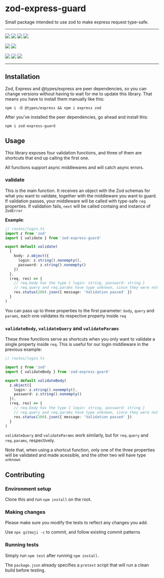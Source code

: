 # zod-express-guard

Small package intended to use zod to make express request type-safe.

---

<!-- all-shields/badges:START -->
[![](https://img.shields.io/github/workflow/status/roziscoding/zod-express-guard/Node.js%20CI?label=tests&style=flat-square)](https://github.com/roziscoding/zod-express-guard/actions?query=workflow%3A%22Node.js+CI%22) [![](https://img.shields.io/github/workflow/status/roziscoding/zod-express-guard/Node.js%20Package?label=build&style=flat-square)](https://github.com/roziscoding/zod-express-guard/actions?query=workflow%3A%22Node.js+Package%22) [![](https://img.shields.io/badge/latest-v1.0.5-CB3837.svg?style=flat-square&logo=npm)](https://www.npmjs.com/package/zod-express-guard) [![](https://img.shields.io/npm/l/zod-express-guard?style=flat-square)]() 
<!-- all-shields/badges:END -->
<!-- all-shields/engines:START -->
[![](https://img.shields.io/node/v/zod-express-guard?style=flat-square&logo=node.js&logoColor=white&color=339933)]() [![](https://img.shields.io/node/v-lts/zod-express-guard?style=flat-square&logo=node.js&logoColor=white&color=339933)]() 
<!-- all-shields/engines:END -->
<!-- all-shields/dependencies:START -->
[![](https://img.shields.io/npm/dependency-version/zod-express-guard/peer/zod?style=flat-square)]() [![](https://img.shields.io/npm/dependency-version/zod-express-guard/peer/express?style=flat-square)]() [![](https://img.shields.io/npm/dependency-version/zod-express-guard/peer/@types/express?style=flat-square)]() 
<!-- all-shields/dependencies:END -->

---

## Installation

Zod, Express and @types/express are peer dependencies, so you can change versions without having to
wait for me to update this library. That means you have to install them manually like this:

`npm i -D @types/express && npm i express zod`

After you've installed the peer dependencies, go ahead and install this:

`npm i zod-express-guard`

## Usage

This library exposes four validation functions, and three of them are shortcuts that end up calling
the first one.

All functions support async middlewares and will catch async errors.

### validate

This is the main function. It receives an object with the Zod schemas for what you want to validate,
together with the middleware you want to guard. If validation passes, your middleware will be called
with type-safe `req` properties. If validation fails, `next` will be called containg and instance of
`ZodError`

**Example**:

```typescript
// routes/login.ts
import z from 'zod'
import { validate } from 'zod-express-guard'

export default validate(
  {
    body: z.object({
      login: z.string().nonempty(),
      password: z.string().nonempty()
    })
  },
  (req, res) => {
    // req.body has the type { login: string, password: string }
    // req.query and req.params have type unknown, since they were not validated
    res.status(200).json({ message: 'Validation passed' })
  }
)
```

You can pass up to three properties to the first parameter: `body`, `query` and `params`, each one
validates its respective property inside `req`

### `validateBody`, `validateQuery` and `validateParams`

These three functions serve as shortcuts when you only want to validate a single property inside
`req`. This is useful for our login middleware in the previous example:

```typescript
// routes/login.ts

import z from 'zod'
import { validateBody } from 'zod-express-guard'

export default validateBody(
  z.object({
    login: z.string().nonempty(),
    password: z.string().nonempty()
  }),
  (req, res) => {
    // req.body has the type { login: string, password: string }
    // req.query and req.params have type unknown, since they were not validated
    res.status(200).json({ message: 'Validation passed' })
  }
)
```

`validateQuery` and `validateParams` work similarly, but for `req.query` and `req.params`,
respectively.

Note that, when using a shortcut function, only one of the three properties will be validated and
made acessible, and the other two will have type `unknown`

## Contributing

### Environment setup

Clone this and run `npm install` on the root.

### Making changes

Please make sure you modify the tests to reflect any changes you add.

Use `npx gitmoji -c` to commit, and follow existing commit patterns

### Running tests

Simply run `npm test` after running `npm install`.

The `package.json` already specifies a `pretest` script that will run a clean build before testing.

